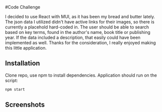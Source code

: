 
#Code Challenge

I decided to use React with MUI, as it has been my bread and butter lately. The json data I utilized didn't have active links for their images, so there is currently a placehold hard-coded in. The user should be able to search based on key terms, found in the author's name, book title or publishing year. If the data included a description, that easily could have been implemented as well.  Thanks for the consideration, I really enjoyed making this little application. 

## Installation
Clone repo, use npm to install dependencies. Application should run on the script:
```bash
npm start
```

## Screenshots

